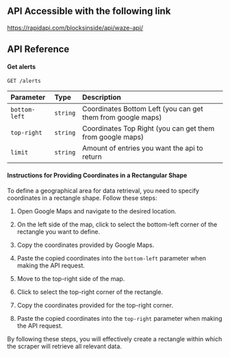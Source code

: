 ## API Accessible with the following link
https://rapidapi.com/blocksinside/api/waze-api/
## API Reference

#### Get alerts

```http
GET /alerts
```

| Parameter | Type     | Description                |
| :-------- | :------- | :------------------------- |
| `bottom-left` | `string` | Coordinates Bottom Left (you can get them from google maps) |
| `top-right` | `string` | Coordinates Top Right (you can get them from google maps) |
| `limit` | `string` | Amount of entries you want the api to return |

#### Instructions for Providing Coordinates in a Rectangular Shape


To define a geographical area for data retrieval, you need to specify coordinates in a rectangle shape. Follow these steps:

1. Open Google Maps and navigate to the desired location.

2. On the left side of the map, click to select the bottom-left corner of the rectangle you want to define.

3. Copy the coordinates provided by Google Maps.

4. Paste the copied coordinates into the `bottom-left` parameter when making the API request.

5. Move to the top-right side of the map.

6. Click to select the top-right corner of the rectangle.

7. Copy the coordinates provided for the top-right corner.

8. Paste the copied coordinates into the `top-right` parameter when making the API request.

By following these steps, you will effectively create a rectangle within which the scraper will retrieve all relevant data.



